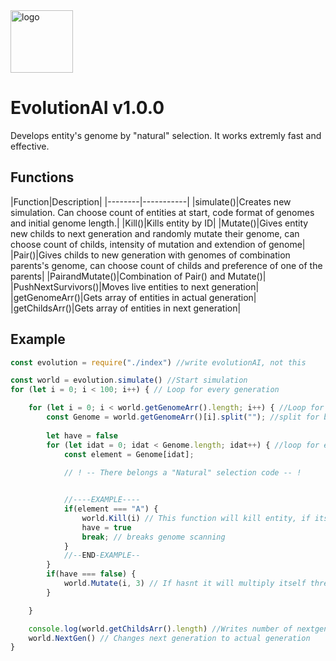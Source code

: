 <img align="center" width="100px" height="100px" src="unkown" alt="logo">
<h1>EvolutionAI v1.0.0</h1>
<p>Develops entity&apos;s genome by "natural" selection. It works extremly fast and effective.</p>
<h2>Functions</h2>
|Function|Description|
|--------|-----------|
|simulate()|Creates new simulation. Can choose count of entities at start, code format of genomes and initial genome length.|
|Kill()|Kills entity by ID|
|Mutate()|Gives entity new childs to next generation and randomly mutate their genome, can choose count of childs, intensity of mutation and extendion of genome|
|Pair()|Gives childs to new generation with genomes of combination parents&apos;s genome, can choose count of childs and preference of one of the parents|
|PairandMutate()|Combination of Pair() and Mutate()|
|PushNextSurvivors()|Moves live entities to next generation|
|getGenomeArr()|Gets array of entities in actual generation|
|getChildsArr()|Gets array of entities in next generation|

<h2>Example</h2>

```javascript
const evolution = require("./index") //write evolutionAI, not this

const world = evolution.simulate() //Start simulation
for (let i = 0; i < 100; i++) { // Loop for every generation

    for (let i = 0; i < world.getGenomeArr().length; i++) { //Loop for every entity 
        const Genome = world.getGenomeArr()[i].split(""); //split for better reading of genome
        
        let have = false
        for (let idat = 0; idat < Genome.length; idat++) { //loop for every piece of genome
            const element = Genome[idat];
            
            // ! -- There belongs a "Natural" selection code -- !


            //----EXAMPLE----
            if(element === "A") {
                world.Kill(i) // This function will kill entity, if its has "A" in genome
                have = true
                break; // breaks genome scanning
            }
            //--END-EXAMPLE--
        }
        if(have === false) {
            world.Mutate(i, 3) // If hasnt it will multiply itself three times with little mutations
        }

    }

    console.log(world.getChildsArr().length) //Writes number of nextgen entities to console
    world.NextGen() // Changes next generation to actual generation
}
```